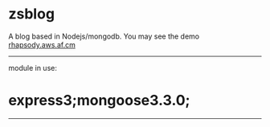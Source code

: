 zsblog
======

A blog based in Nodejs/mongodb.  You may see the demo [rhapsody.aws.af.cm][1]
***
module in use:

express3;mongoose3.3.0;
===========


--------
[1]:http://rhapsody.aws.af.cm/
